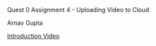 Quest 0 Assignment 4 - Uploading Video to Cloud

Arnav Gupta

<!DOCTYPE html>
<html lang = "en-US">
<body>
  <div>
    <a href="https://drive.google.com/file/d/1ORtQkmdKfsH5NmU07JJDm6YqZVsGUwb4/view?usp=sharing">Introduction Video</a>
  </div>
</body>
</html>
